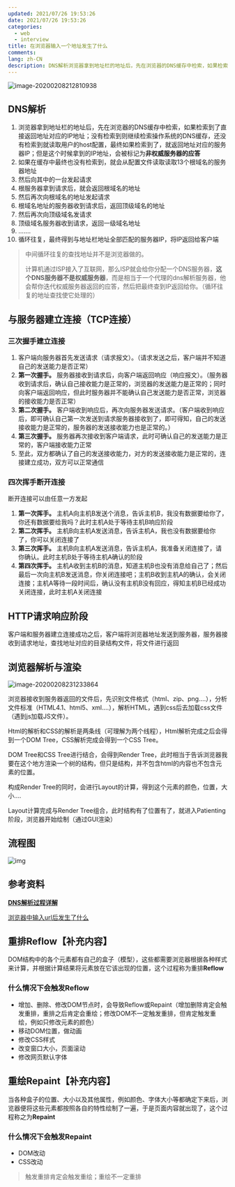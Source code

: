 ```yaml
---
updated: 2021/07/26 19:53:26
date: 2021/07/26 19:53:26
categories: 
  - web
  - interview
title: 在浏览器输入一个地址发生了什么
comments: 
lang: zh-CN
description: DNS解析浏览器拿到地址栏的地址后，先在浏览器的DNS缓存中检索，如果检索到了直接返回地址对应的IP地址；没有检索到则继续检索操作系统的DNS缓存，还没有检索到就读取用户的host配置，最终如果检索到了，就返回地址对应的服务器IP；但是这个时候拿到的IP地址，会被标记为非权威服务器的应答
---
```


![image-20200208212810938](https://static.jindll.com/notes/image-20200208212810938.png)

## DNS解析

1. 浏览器拿到地址栏的地址后，先在浏览器的DNS缓存中检索，如果检索到了直接返回地址对应的IP地址；没有检索到则继续检索操作系统的DNS缓存，还没有检索到就读取用户的host配置，最终如果检索到了，就返回地址对应的服务器IP；但是这个时候拿到的IP地址，会被标记为**非权威服务器的应答**
2. 如果在缓存中最终也没有检索到，就会从配置文件读取读取13个根域名的服务器地址
3. 然后向其中的一台发起请求
4. 根服务器拿到请求后，就会返回根域名的地址
5. 然后再次向根域名的地址发起请求
6. 根域名地址的服务器收到请求后，返回顶级域名的地址
7. 然后再次向顶级域名发请求
8. 顶级域名服务器收到请求，返回一级域名地址
9. .......
10. 循环往复，最终得到与地址栏地址全部匹配的服务器IP，将IP返回给客户端

> 中间循环往复的查找地址并不是浏览器做的。
>
> 计算机通过ISP接入了互联网，那么ISP就会给你分配一个DNS服务器，**这个DNS服务器不是权威服务器**，而是相当于一个代理的dns解析服务器，他会帮你迭代权威服务器返回的应答，然后把最终查到IP返回给你。（循环往复的地址查找使它处理的）

## 与服务器建立连接（TCP连接）

### 三次握手建立连接

1. 客户端向服务器首先发送请求（请求报文）。（请求发送之后，客户端并不知道自己的发送能力是否正常）
2. **第一次握手。** 服务器接收到请求后，向客户端返回响应（响应报文）。（服务器收到请求后，确认自己接收能力是正常的，浏览器的发送能力是正常的；同时向客户端返回响应，但此时服务器并不能确认自己发送能力是否正常，浏览器的接收能力是否正常）
3. **第二次握手。** 客户端收到响应后，再次向服务器发送请求。（客户端收到响应后，即可确认自己第一次发送到请求服务器接收到了，即可得知，自己的发送接收能力是正常的，服务器的发送接收能力也是正常的。）
4. **第三次握手。** 服务器再次接收到客户端请求，此时可确认自己的发送能力是正常的，客户端接收能力正常
5. 至此，双方都确认了自己的发送接收能力，对方的发送接收能力是正常的，连接建立成功，双方可以正常通信

### 四次挥手断开连接

断开连接可以由任意一方发起

1. **第一次挥手。** 主机A向主机B发送个消息，告诉主机B，我没有数据要给你了，你还有数据要给我吗？此时主机A处于等待主机B响应阶段
2. **第二次挥手。** 主机B向主机A发送消息，告诉主机A，我也没有数据要给你了，你可以关闭连接了
3. **第三次挥手。** 主机B向主机A发送消息，告诉主机A，我准备关闭连接了，请你确认。此时主机B处于等待主机A确认的阶段
4. **第四次挥手。** 主机A收到主机B的消息，知道主机B也没有消息给自己了；然后最后一次向主机B发送消息，你关闭连接吧；主机B收到主机A的确认，会关闭连接；主机A等待一段时间后，确认没有主机B没有回应，得知主机B已经成功关闭连接，此时主机A关闭连接

## HTTP请求响应阶段

客户端和服务器建立连接成功之后，客户端将浏览器地址发送到服务器，服务器接收到请求地址，查找地址对应的目录结构文件，将文件进行返回

## 浏览器解析与渲染

![image-20200208231233864](https://static.jindll.com/notes/image-20200208231233864.png)

浏览器接收到服务器返回的文件后，先识别文件格式（html、zip、png....），分析文件标准（HTML4.1、html5、xml....），解析HTML，遇到css后去加载css文件（遇到js加载JS文件）。

Html的解析和CSS的解析是两条线（可理解为两个线程），Html解析完成之后会得到一个DOM Tree，CSS解析完成会得到一个CSS Tree。

DOM Tree和CSS Tree进行结合，会得到Render Tree，此时相当于告诉浏览器我要在这个地方渲染一个树的结构，但只是结构，并不包含html的内容也不包含元素的位置。

构成Render Tree的同时，会进行Layout的计算，得到这个元素的颜色，位置，大小....

Layout计算完成与Render Tree组合，此时结构有了位置有了，就进入Patienting阶段，浏览器开始绘制（通过GUI渲染）

## 流程图

![img](https://static.jindll.com/notes/2075673-3afda32a13a68c6b.png)

## 参考资料

**[DNS解析过程详解](https://www.cnblogs.com/liyuanhong/articles/7353974.html)**

[浏览器中输入url后发生了什么](https://www.jianshu.com/p/c1dfc6caa520)

## 重排Reflow【补充内容】

DOM结构中的各个元素都有自己的盒子（模型），这些都需要浏览器根据各种样式来计算，并根据计算结果将元素放在它该出现的位置，这个过程称为重排**Reflow**

### 什么情况下会触发Reflow

- 增加、删除、修改DOM节点时，会导致Reflow或Repaint（增加删除肯定会触发重排，重排之后肯定会重绘；修改DOM不一定触发重排，但肯定触发重绘，例如只修改元素的颜色）
- 移动DOM位置，做动画
- 修改CSS样式
- 改变窗口大小，页面滚动
- 修改网页默认字体

## 重绘Repaint【补充内容】

当各种盒子的位置、大小以及其他属性，例如颜色、字体大小等都确定下来后，浏览器便将这些元素都按照各自的特性绘制了一遍，于是页面内容就出现了，这个过程称之为**Repaint**

### 什么情况下会触发Repaint

- DOM改动
- CSS改动

> 触发重排肯定会触发重绘；重绘不一定重排

